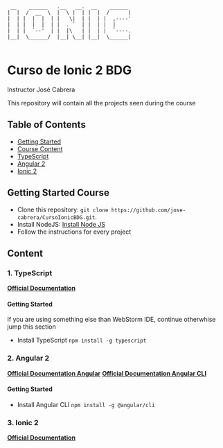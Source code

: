 ```
 __    ______   .__   __.  __    ______ 
|  |  /  __  \  |  \ |  | |  |  /      |
|  | |  |  |  | |   \|  | |  | |  ,----'
|  | |  |  |  | |  . `  | |  | |  |     
|  | |  `--'  | |  |\   | |  | |  `----.
|__|  \______/  |__| \__| |__|  \______|
                                        
```                                       
# Curso de Ionic 2 BDG

Instructor José Cabrera

This repository will contain all the projects seen during the course

## Table of Contents
 * [Getting Started](#getting-started-course)
 * [Course Content](#content)
  * [TypeScript](#typescript)
  * [Angular 2](#angular_2)
  * [Ionic 2](#ionic_2)
 
 
## Getting Started Course
* Clone this repository: `git clone https://github.com/jose-cabrera/CursoIonicBDG.git`.
* Install NodeJS: [Install Node JS](https://nodejs.org/en/)
* Follow the instructions for every project

## Content


### 1. TypeScript

**[Official Documentation](https://www.typescriptlang.org/docs/tutorial.html)**

#### Getting Started 
If you are using something else than WebStorm IDE, continue otherwhise jump this section
* Install TypeScript `npm install -g typescript`

### 2. Angular 2

**[Official Documentation Angular](https://angular.io/docs/ts/latest/)**
**[Official Documentation Angular CLI](https://github.com/angular/angular-cli/wiki)**

#### Getting Started

* Install Angular CLI `npm install -g @angular/cli`



### 3. Ionic 2

**[Official Documentation](http://ionicframework.com/docs/)**
